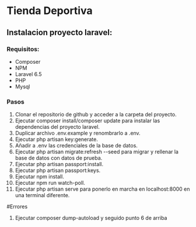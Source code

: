 # Tienda Deportiva

## Instalacion proyecto laravel:

### Requisitos:
* Composer
* NPM
* Laravel 6.5
* PHP
* Mysql

### Pasos
1. Clonar el repositorio de github y acceder a la carpeta del proyecto.
2. Ejecutar composer install/composer update para instalar las dependencias del proyecto laravel.
3. Duplicar archivo .env.example y renombrarlo a .env.
4. Ejecutar php artisan key:generate. 
5. Añadir a .env las credenciales de la base de datos.
6. Ejecutar php artisan migrate:refresh --seed para migrar y rellenar la base de datos con datos de prueba.
7. Ejecutar php artisan passport:install.
8. Ejecutar php artisan passport:keys.
9. Ejecutar npm install.
10. Ejecutar npm run watch-poll.
11. Ejecutar php artisan serve para ponerlo en marcha en localhost:8000 en una terminal diferente.

#Errores
1. Ejecutar composer dump-autoload y seguido punto 6 de arriba

